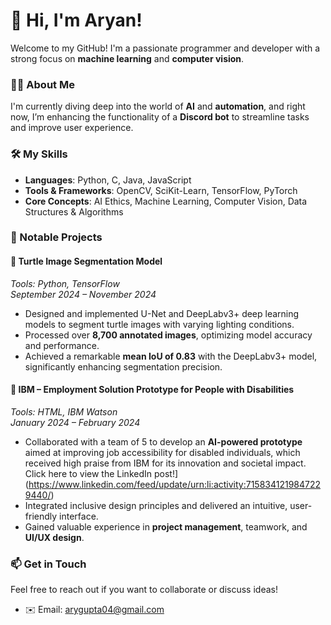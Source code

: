 # 👋 Hi, I'm Aryan!

Welcome to my GitHub! I'm a passionate programmer and developer with a strong focus on **machine learning** and **computer vision**.

### 🧑‍💻 About Me

I'm currently diving deep into the world of **AI** and **automation**, and right now, I’m enhancing the functionality of a **Discord bot** to streamline tasks and improve user experience.

### 🛠️ My Skills

- **Languages**: Python, C, Java, JavaScript
- **Tools & Frameworks**: OpenCV, SciKit-Learn, TensorFlow, PyTorch
- **Core Concepts**: AI Ethics, Machine Learning, Computer Vision, Data Structures & Algorithms

### 📂 Notable Projects

#### 🐢 **Turtle Image Segmentation Model**  
*Tools: Python, TensorFlow*  
*September 2024 – November 2024*  
- Designed and implemented U-Net and DeepLabv3+ deep learning models to segment turtle images with varying lighting conditions.
- Processed over **8,700 annotated images**, optimizing model accuracy and performance.
- Achieved a remarkable **mean IoU of 0.83** with the DeepLabv3+ model, significantly enhancing segmentation precision.

#### 💼 **IBM – Employment Solution Prototype for People with Disabilities**  
*Tools: HTML, IBM Watson*  
*January 2024 – February 2024*  
- Collaborated with a team of 5 to develop an **AI-powered prototype** aimed at improving job accessibility for disabled individuals, which received high praise from IBM for its innovation and societal impact. Click here to view the LinkedIn post!](https://www.linkedin.com/feed/update/urn:li:activity:7158341219847229440/)
- Integrated inclusive design principles and delivered an intuitive, user-friendly interface.
- Gained valuable experience in **project management**, teamwork, and **UI/UX design**.


### 📫 Get in Touch

Feel free to reach out if you want to collaborate or discuss ideas!

- ✉️ Email: [arygupta04@gmail.com](mailto:arygupta04@gmail.com)

